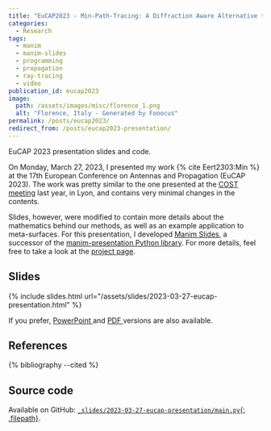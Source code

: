 ```yaml
---
title: "EuCAP2023 - Min-Path-Tracing: A Diffraction Aware Alternative to Image Method in Ray Tracing"
categories:
  - Research
tags:
  - manim
  - manim-slides
  - programming
  - propagation
  - ray-tracing
  - video
publication_id: eucap2023
image:
  path: /assets/images/misc/florence_1.png
  alt: "Florence, Italy - Generated by Fooocus"
permalink: /posts/eucap2023/
redirect_from: /posts/eucap2023-presentation/
---
```


EuCAP 2023 presentation slides and code.

<!--more-->

On Monday, March 27, 2023, I presented my work {% cite Eert2303:Min %} at the
17th European Conference on Antennas and Propagation (EuCAP 2023).
The work was pretty similar to the one presented at the
[COST meeting](/posts/cost-interact-june-2022-presentation/) last year, in Lyon,
and contains very minimal changes in the contents.

Slides, however, were modified to contain more details about the mathematics
behind our methods, as well as an example application to meta-surfaces. For this
presentation, I developed [Manim Slides](https://github.com/jeertmans/manim-slides), a successor of the
[manim-presentation Python library](https://github.com/galatolofederico/manim-presentation). For more
details, feel free to take a look at the [project page](/projects/manim-slides).

## Slides

{% include slides.html url="/assets/slides/2023-03-27-eucap-presentation.html" %}

If you prefer,
<a href="/assets/slides/2023-03-27-eucap-presentation.pptx">PowerPoint <i class="far fa-file-powerpoint fa-fw"></i></a>
and
<a href="/assets/slides/2023-03-27-eucap-presentation.pdf">PDF <i class="far fa-file-pdf fa-fw"></i></a>
versions are also available.

## References

{% bibliography --cited %}

## Source code

Available on GitHub:
[`_slides/2023-03-27-eucap-presentation/main.py`{: .filepath}](https://github.com/jeertmans/jeertmans.github.io/blob/main/_slides/2023-03-27-eucap-presentation/main.py).
